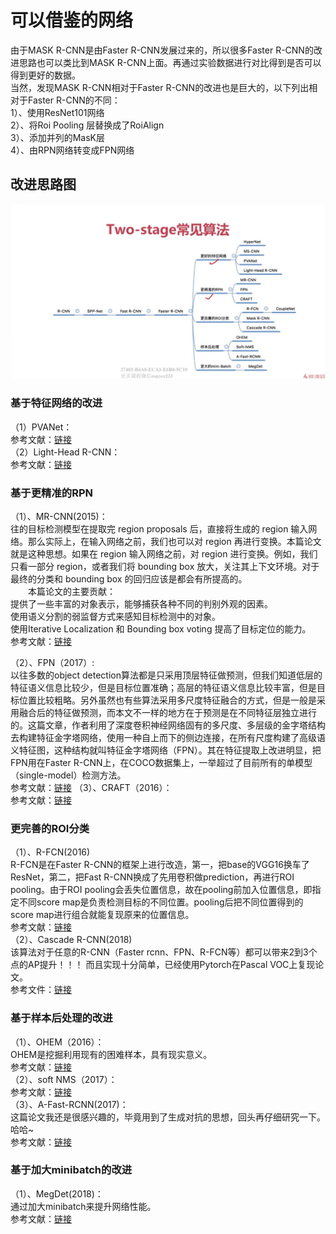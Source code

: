 # 可以借鉴的网络
由于MASK R-CNN是由Faster R-CNN发展过来的，所以很多Faster R-CNN的改进思路也可以类比到MASK R-CNN上面。再通过实验数据进行对比得到是否可以得到更好的数据。<br>
当然，发现MASK R-CNN相对于Faster R-CNN的改进也是巨大的，以下列出相对于Faster R-CNN的不同：<br>
1）、使用ResNet101网络<br>
2）、将Roi Pooling 层替换成了RoiAlign<br>
3）、添加并列的MasK层<br>
4）、由RPN网络转变成FPN网络<br>
## 改进思路图
![Image text](https://github.com/happyhk/Academic/blob/main/resource/two-stage.png)
### 基于特征网络的改进
（1）PVANet：<br>
参考文献：[链接](https://blog.csdn.net/qq_35608277/article/details/80440719)<br>
（2）Light-Head R-CNN：<br>
参考文献：[链接](https://blog.csdn.net/Zealoe/article/details/78606116?utm_medium=distribute.pc_relevant.none-task-blog-BlogCommendFromMachineLearnPai2-1.channel_param&depth_1-utm_source=distribute.pc_relevant.none-task-blog-BlogCommendFromMachineLearnPai2-1.channel_param)<br>
### 基于更精准的RPN
（1）、MR-CNN(2015)：<br>
往的目标检测模型在提取完 region proposals 后，直接将生成的 region 输入网络。那么实际上，在输入网络之前，我们也可以对 region 再进行变换。本篇论文就是这种思想。如果在 region 输入网络之前，对 region 进行变换。例如，我们只看一部分 region，或者我们将 bounding box 放大，关注其上下文环境。对于最终的分类和 bounding box 的回归应该是都会有所提高的。<br>
  本篇论文的主要贡献：<br>
  提供了一些丰富的对象表示，能够捕获各种不同的判别外观的因素。<br>
  使用语义分割的弱监督方式来感知目标检测中的对象。<br>
  使用Iterative Localization 和 Bounding box voting 提高了目标定位的能力。<br>
参考文献：[链接](https://blog.csdn.net/m0_45962052/article/details/104901825)<br>

（2）、FPN（2017）:<br>
以往多数的object detection算法都是只采用顶层特征做预测，但我们知道低层的特征语义信息比较少，但是目标位置准确；高层的特征语义信息比较丰富，但是目标位置比较粗略。另外虽然也有些算法采用多尺度特征融合的方式，但是一般是采用融合后的特征做预测，而本文不一样的地方在于预测是在不同特征层独立进行的。这篇文章，作者利用了深度卷积神经网络固有的多尺度、多层级的金字塔结构去构建特征金字塔网络，使用一种自上而下的侧边连接，在所有尺度构建了高级语义特征图，这种结构就叫特征金字塔网络（FPN）。其在特征提取上改进明显，把FPN用在Faster R-CNN上，在COCO数据集上，一举超过了目前所有的单模型（single-model）检测方法。<br>
参考文献：[链接](https://blog.csdn.net/xyj1536214199/article/details/80895716?utm_medium=distribute.pc_relevant_t0.none-task-blog-BlogCommendFromMachineLearnPai2-1.channel_param&depth_1-utm_source=distribute.pc_relevant_t0.none-task-blog-BlogCommendFromMachineLearnPai2-1.channel_param)
（3）、CRAFT（2016）：<br>
参考文献：[链接](https://blog.csdn.net/App_12062011/article/details/77944957)<br>
### 更完善的ROI分类
（1）、R-FCN(2016)<br>
R-FCN是在Faster R-CNN的框架上进行改造，第一，把base的VGG16换车了ResNet，第二，把Fast R-CNN换成了先用卷积做prediction，再进行ROI pooling。由于ROI pooling会丢失位置信息，故在pooling前加入位置信息，即指定不同score map是负责检测目标的不同位置。pooling后把不同位置得到的score map进行组合就能复现原来的位置信息。<br>
参考文献：[链接](https://www.cnblogs.com/lillylin/p/6277094.html)<br>
（2）、Cascade R-CNN(2018)<br>
该算法对于任意的R-CNN（Faster rcnn、FPN、R-FCN等）都可以带来2到3个点的AP提升！！！ 而且实现十分简单，已经使用Pytorch在Pascal VOC上复现论文。<br>
参考文件：[链接](https://zhuanlan.zhihu.com/p/42553957)<br>
### 基于样本后处理的改进
（1）、OHEM（2016）：<br>
OHEM是挖掘利用现有的困难样本，具有现实意义。<br>
参考文献：[链接](https://zhuanlan.zhihu.com/p/59002127)<br>
（2）、soft NMS（2017）：<br>
参考文献：[链接](https://blog.csdn.net/u014380165/article/details/79502197)<br>
（3）、A-Fast-RCNN(2017)：<br>
这篇论文我还是很感兴趣的，毕竟用到了生成对抗的思想，回头再仔细研究一下。哈哈~<br>
参考文献：[链接](https://blog.csdn.net/Jesse_Mx/article/details/72955981)
### 基于加大minibatch的改进
（1）、MegDet(2018)：<br>
通过加大minibatch来提升网络性能。<br>
参考文献：[链接](https://zhuanlan.zhihu.com/p/55775948)
